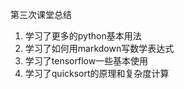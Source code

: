 第三次课堂总结

1. 学习了更多的python基本用法
2. 学习了如何用markdown写数学表达式
3. 学习了tensorflow一些基本使用
4. 学习了quicksort的原理和复杂度计算